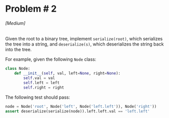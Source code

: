 # Problem # 2

###### [Medium]

Given the root to a binary tree, implement `serialize(root)`, which serializes
the tree into a string, and `deserialize(s)`, which deserializes the string back
into the tree.

For example, given the following `Node` class:

```py
class Node:
    def __init__(self, val, left=None, right=None):
        self.val = val
        self.left = left
        self.right = right
```

The following test should pass:

```py
node = Node('root', Node('left', Node('left.left')), Node('right'))
assert deserialize(serialize(node)).left.left.val == 'left.left'
```
